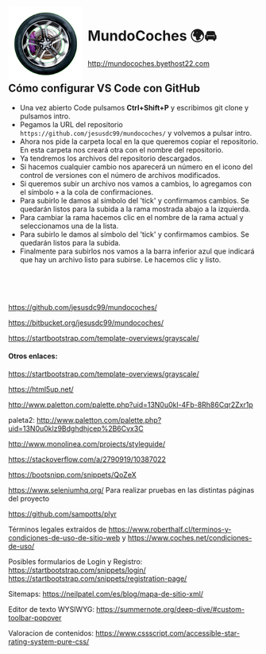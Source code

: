 <img width="150" height="150" align="left" style="float: left; margin: 0 10px 0 0;" alt="MundoCoches logo" src="img/favicon.png">

# MundoCoches :earth_africa::oncoming_automobile:
http://mundocoches.byethost22.com

## Cómo configurar VS Code con GitHub
- Una vez abierto Code pulsamos **Ctrl+Shift+P** y escribimos git clone y pulsamos intro.<br>
- Pegamos la URL del repositorio `https://github.com/jesusdc99/mundocoches/` y volvemos a pulsar intro.<br>
- Ahora nos pide la carpeta local en la que queremos copiar el repositorio. En esta carpeta nos creará otra con el nombre del repositorio.<br>
- Ya tendremos los archivos del repositorio descargados.<br>
- Si hacemos cualquier cambio nos aparecerá un número en el icono del control de versiones con el número de archivos modificados.<br>
- Si queremos subir un archivo nos vamos a cambios, lo agregamos con el símbolo `+` a la cola de confirmaciones.<br>
- Para subirlo le damos al símbolo del 'tick' y confirmamos cambios. Se quedarán listos para la subida a la rama mostrada abajo a la izquierda.<br>
- Para cambiar la rama hacemos clic en el nombre de la rama actual y seleccionamos una de la lista.<br>
- Para subirlo le damos al símbolo del 'tick' y confirmamos cambios. Se quedarán listos para la subida.<br>
- Finalmente para subirlos nos vamos a la barra inferior azul que indicará que hay un archivo listo para subirse. Le hacemos clic y listo.

<br><br><br>



https://github.com/jesusdc99/mundocoches/

https://bitbucket.org/jesusdc99/mundocoches/

https://startbootstrap.com/template-overviews/grayscale/

#### Otros enlaces:

https://startbootstrap.com/template-overviews/grayscale/<br>

https://html5up.net/<br>

http://www.paletton.com/palette.php?uid=13N0u0kl-4Fb-8Rh86Cqr2Zxr1p<br>

paleta2: http://www.paletton.com/palette.php?uid=13N0u0klz9Bdghdhjcep%2B6Cvx3C<br>

http://www.monolinea.com/projects/styleguide/<br>

https://stackoverflow.com/a/2790919/10387022<br>

https://bootsnipp.com/snippets/QoZeX<br>

https://www.seleniumhq.org/ Para realizar pruebas en las distintas páginas del proyecto<br>

https://github.com/sampotts/plyr<br>

Términos legales extraídos de https://www.roberthalf.cl/terminos-y-condiciones-de-uso-de-sitio-web y https://www.coches.net/condiciones-de-uso/<br>

Posibles formularios de Login y Registro: https://startbootstrap.com/snippets/login/ https://startbootstrap.com/snippets/registration-page/<br>

Sitemaps: https://neilpatel.com/es/blog/mapa-de-sitio-xml/<br>

Editor de texto WYSIWYG: https://summernote.org/deep-dive/#custom-toolbar-popover<br>

Valoracion de contenidos: https://www.cssscript.com/accessible-star-rating-system-pure-css/<br>



<br><br>


